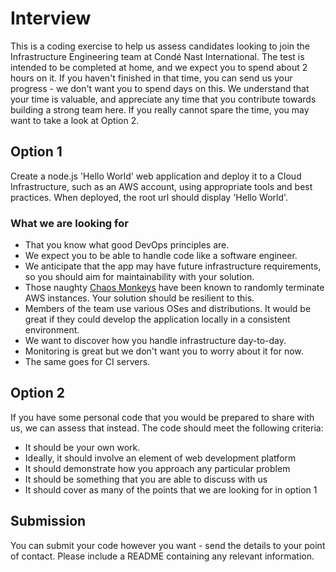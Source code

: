 # Interview

This is a coding exercise to help us assess candidates looking to join the Infrastructure Engineering team at Condé Nast International.  The test is intended to be completed at home, and we expect you to spend about 2 hours on it.  If you haven't finished in that time, you can send us your progress - we don't want you to spend days on this.  We understand that your time is valuable, and appreciate any time that you contribute towards building a strong team here.  If you really cannot spare the time, you may want to take a look at Option 2.

## Option 1

Create a node.js 'Hello World' web application and deploy it to a Cloud Infrastructure, such as an AWS account, using appropriate tools and best practices.  When deployed, the root url should display 'Hello World'. 

### What we are looking for

- That you know what good DevOps principles are.
- We expect you to be able to handle code like a software engineer.
- We anticipate that the app may have future infrastructure requirements, so you should aim for maintainability with your solution.
- Those naughty [Chaos Monkeys](https://github.com/netflix/chaosmonkey) have been known to randomly terminate AWS instances.  Your solution should be resilient to this.
- Members of the team use various OSes and distributions.  It would be great if they could develop the application locally in a consistent environment.
- We want to discover how you handle infrastructure day-to-day.
- Monitoring is great but we don't want you to worry about it for now.
- The same goes for CI servers.


## Option 2

If you have some personal code that you would be prepared to share with us, we can assess that instead.  The code should meet the following criteria:

- It should be your own work.
- Ideally, it should involve an element of web development platform
- It should demonstrate how you approach any particular problem
- It should be something that you are able to discuss with us
- It should cover as many of the points that we are looking for in option 1

## Submission

You can submit your code however you want - send the details to your point of contact.  Please include a README containing any relevant information.

